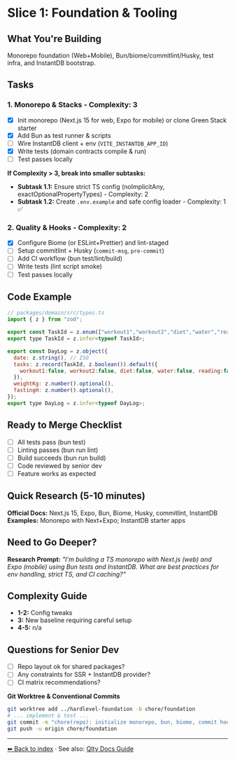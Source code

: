 # Slice 1: Foundation & Tooling

## What You're Building

Monorepo foundation (Web+Mobile), Bun/biome/commitlint/Husky, test infra, and InstantDB bootstrap.

## Tasks

### 1. Monorepo & Stacks - Complexity: 3

- [x] Init monorepo (Next.js 15 for web, Expo for mobile) or clone Green Stack starter
- [x] Add Bun as test runner & scripts
- [ ] Wire InstantDB client + env (`VITE_INSTANTDB_APP_ID`)
- [x] Write tests (domain contracts compile & run)
- [ ] Test passes locally

**If Complexity > 3, break into smaller subtasks:**

- **Subtask 1.1:** Ensure strict TS config (noImplicitAny, exactOptionalPropertyTypes) - Complexity: 2
- **Subtask 1.2:** Create `.env.example` and safe config loader - Complexity: 1 ✅

### 2. Quality & Hooks - Complexity: 2

- [x] Configure Biome (or ESLint+Prettier) and lint-staged
- [ ] Setup commitlint + Husky (`commit-msg`, `pre-commit`)
- [ ] Add CI workflow (bun test/lint/build)
- [ ] Write tests (lint script smoke)
- [ ] Test passes locally

## Code Example

```javascript
// packages/domain/src/types.ts
import { z } from "zod";

export const TaskId = z.enum(["workout1","workout2","diet","water","reading","photo"]);
export type TaskId = z.infer<typeof TaskId>;

export const DayLog = z.object({
  date: z.string(), // ISO
  tasks: z.record(TaskId, z.boolean()).default({
    workout1:false, workout2:false, diet:false, water:false, reading:false, photo:false
  }),
  weightKg: z.number().optional(),
  fastingH: z.number().optional(),
});
export type DayLog = z.infer<typeof DayLog>;
```

## Ready to Merge Checklist

- [ ] All tests pass (bun test)
- [ ] Linting passes (bun run lint)
- [ ] Build succeeds (bun run build)
- [ ] Code reviewed by senior dev
- [ ] Feature works as expected

## Quick Research (5-10 minutes)

**Official Docs:** Next.js 15, Expo, Bun, Biome, Husky, commitlint, InstantDB  
**Examples:** Monorepo with Next+Expo; InstantDB starter apps

## Need to Go Deeper?

**Research Prompt:** _"I'm building a TS monorepo with Next.js (web) and Expo (mobile) using Bun tests and InstantDB. What are best practices for env handling, strict TS, and CI caching?"_

## Complexity Guide

- **1-2:** Config tweaks
- **3:** New baseline requiring careful setup
- **4-5:** n/a

## Questions for Senior Dev

- [ ] Repo layout ok for shared packages?
- [ ] Any constraints for SSR + InstantDB provider?
- [ ] CI matrix recommendations?

**Git Worktree & Conventional Commits**

```bash
git worktree add ../hardlevel-foundation -b chore/foundation
# ... implement & test ...
git commit -m "chore(repo): initialize monorepo, bun, biome, commit hooks"
git push -u origin chore/foundation
```

---

[⬅ Back to index](./README.md) · See also: [Qlty Docs Guide](./qlty-docs-guide.md)
